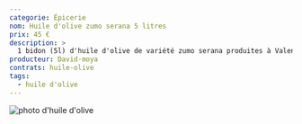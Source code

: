 ```yaml
---
categorie: Épicerie
nom: Huile d'olive zumo serana 5 litres
prix: 45 €
description: >
  1 bidon (5l) d'huile d'olive de variété zumo serana produites à Valence (Espagne)
producteur: David-moya
contrats: huile-olive
tags: 
  - huile d'olive
---
```


![photo d'huile d'olive](huile-olive.jpg)
